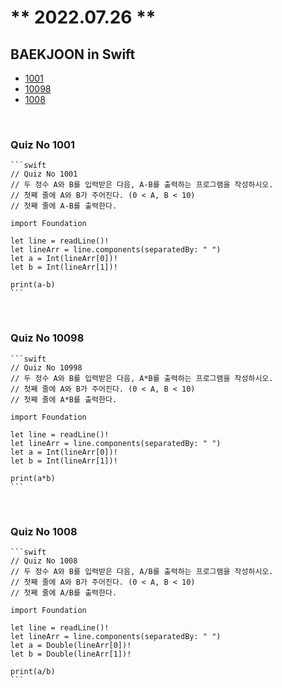 # ** 2022.07.26 **

## BAEKJOON in Swift

- [1001](#quiz-no-1001)
- [10098](#quiz-no-10098)
- [1008](#quiz-no-1008)

<br/>

### Quiz No 1001
    
    ```swift
    // Quiz No 1001
    // 두 정수 A와 B를 입력받은 다음, A-B를 출력하는 프로그램을 작성하시오.
    // 첫째 줄에 A와 B가 주어진다. (0 < A, B < 10)
    // 첫째 줄에 A-B를 출력한다.
    
    import Foundation
    
    let line = readLine()!
    let lineArr = line.components(separatedBy: " ")
    let a = Int(lineArr[0])!
    let b = Int(lineArr[1])!
    
    print(a-b)
    ```
<br/>

### Quiz No 10098
    ```swift
    // Quiz No 10998
    // 두 정수 A와 B를 입력받은 다음, A*B를 출력하는 프로그램을 작성하시오.
    // 첫째 줄에 A와 B가 주어진다. (0 < A, B < 10)
    // 첫째 줄에 A*B를 출력한다.
    
    import Foundation
    
    let line = readLine()!
    let lineArr = line.components(separatedBy: " ")
    let a = Int(lineArr[0])!
    let b = Int(lineArr[1])!
    
    print(a*b)
    ```
<br/>

### Quiz No 1008
    ```swift
    // Quiz No 1008
    // 두 정수 A와 B를 입력받은 다음, A/B를 출력하는 프로그램을 작성하시오.
    // 첫째 줄에 A와 B가 주어진다. (0 < A, B < 10)
    // 첫째 줄에 A/B를 출력한다.
    
    import Foundation
    
    let line = readLine()!
    let lineArr = line.components(separatedBy: " ")
    let a = Double(lineArr[0])!
    let b = Double(lineArr[1])!
    
    print(a/b)
    ```